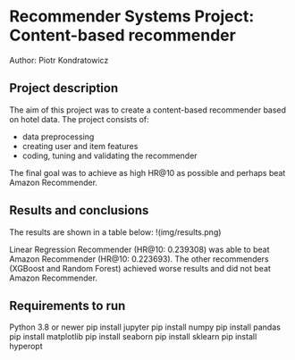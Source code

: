 # Recommender Systems Project: Content-based recommender

Author: Piotr Kondratowicz

## Project description

The aim of this project was to create a content-based recommender based on hotel data.
The project consists of:
- data preprocessing
- creating user and item features
- coding, tuning and validating the recommender

The final goal was to achieve as high HR@10 as possible and perhaps beat Amazon Recommender.


## Results and conclusions
The results are shown in a table below:
!(img/results.png)

Linear Regression Recommender (HR@10: 0.239308) was able to beat Amazon Recommender (HR@10: 0.223693).
The other recommenders (XGBoost and Random Forest) achieved worse results and did not beat Amazon Recommender.


## Requirements to run
Python 3.8 or newer
pip install jupyter
pip install numpy
pip install pandas
pip install matplotlib
pip install seaborn
pip install sklearn
pip install hyperopt